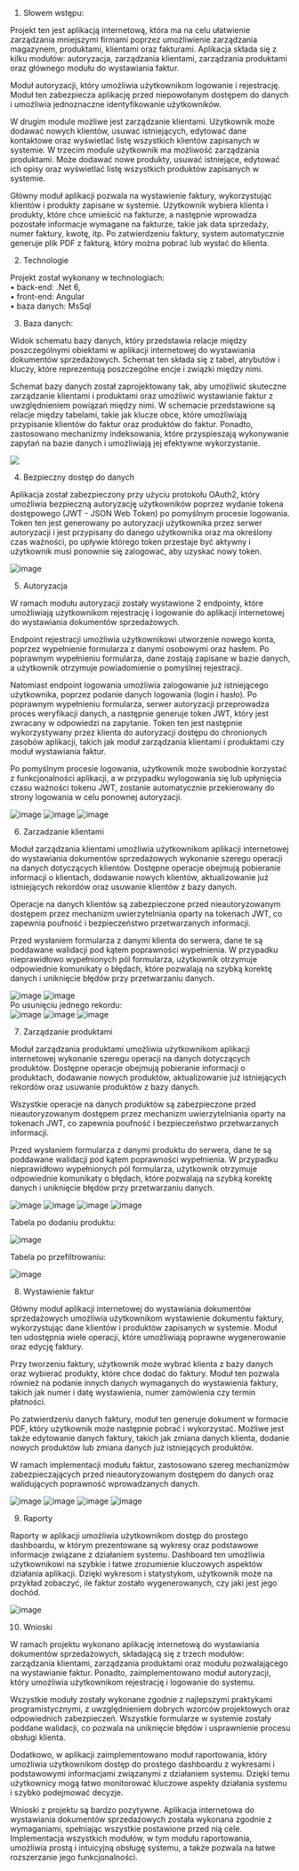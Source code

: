 1. Słowem wstępu:

Projekt ten jest aplikacją internetową, która ma na celu ułatwienie zarządzania mniejszymi firmami poprzez umożliwienie zarządzania magazynem, produktami, klientami oraz fakturami. Aplikacja składa się z  kilku modułów: autoryzacja, zarządzania klientami, zarządzania produktami oraz głównego modułu do wystawiania faktur.

Moduł autoryzacji, który umożliwia użytkownikom logowanie i rejestrację. Moduł ten zabezpiecza aplikację przed niepowołanym dostępem do danych i umożliwia jednoznaczne identyfikowanie użytkowników.

W drugim module możliwe jest zarządzanie klientami. Użytkownik może dodawać nowych klientów, usuwać istniejących, edytować dane kontaktowe oraz wyświetlać listę wszystkich klientów zapisanych w systemie. W trzecim module użytkownik ma możliwość zarządzania produktami. Może dodawać nowe produkty, usuwać istniejące, edytować ich opisy oraz wyświetlać listę wszystkich produktów zapisanych w systemie.

Główny moduł aplikacji pozwala na wystawienie faktury, wykorzystując klientów i produkty zapisane w systemie. Użytkownik wybiera klienta i produkty, które chce umieścić na fakturze, a następnie wprowadza pozostałe informacje wymagane na fakturze, takie jak data sprzedaży, numer faktury, kwotę, itp. Po zatwierdzeniu faktury, system automatycznie generuje plik PDF z fakturą, który można pobrać lub wysłać do klienta.


2. Technologie

Projekt został wykonany w technologiach:  <br>
• back-end: .Net 6, <br>
• front-end: Angular  <br>
• baza danych: MsSql  <br>

3. Baza danych:

Widok schematu bazy danych, który przedstawia relacje między poszczególnymi obiektami w aplikacji internetowej do wystawiania dokumentów sprzedażowych. Schemat ten składa się z tabel, atrybutów i kluczy, które reprezentują poszczególne encje i związki między nimi.

Schemat bazy danych został zaprojektowany tak, aby umożliwić skuteczne zarządzanie klientami i produktami oraz umożliwić wystawianie faktur z uwzględnieniem powiązań między nimi. W schemacie przedstawione są relacje między tabelami, takie jak klucze obce, które umożliwiają przypisanie klientów do faktur oraz produktów do faktur. Ponadto, zastosowano mechanizmy indeksowania, które przyspieszają wykonywanie zapytań na bazie danych i umożliwiają jej efektywne wykorzystanie.

<img src="https://github.com/Smoleckk/CompanyCompanion/assets/73690548/5bb78c33-9eec-4e65-90fb-046b840d3fc3">

4. Bezpieczny dostęp do danych

Aplikacja został zabezpieczony przy użyciu protokołu OAuth2, który umożliwia bezpieczną autoryzację użytkowników poprzez wydanie tokena dostępowego (JWT - JSON Web Token) po pomyślnym procesie logowania. Token ten jest generowany po autoryzacji użytkownika przez serwer autoryzacji i jest przypisany do danego użytkownika oraz ma określony czas ważności, po upływie którego token przestaje być aktywny i użytkownik musi ponownie się zalogować, aby uzyskać nowy token.

![image](https://github.com/Smoleckk/CompanyCompanion/assets/73690548/9c3b1336-10fb-4045-b870-4deb55238546)

5. Autoryzacja

W ramach modułu autoryzacji zostały wystawione 2 endpointy, które umożliwiają użytkownikom rejestrację i logowanie do aplikacji internetowej do wystawiania dokumentów sprzedażowych.

Endpoint rejestracji umożliwia użytkownikowi utworzenie nowego konta, poprzez wypełnienie formularza z danymi osobowymi oraz hasłem. Po poprawnym wypełnieniu formularza, dane zostają zapisane w bazie danych, a użytkownik otrzymuje powiadomienie o pomyślnej rejestracji.

Natomiast endpoint logowania umożliwia zalogowanie już istniejącego użytkownika, poprzez podanie danych logowania (login i hasło). Po poprawnym wypełnieniu formularza, serwer autoryzacji przeprowadza proces weryfikacji danych, a następnie generuje token JWT, który jest zwracany w odpowiedzi na zapytanie. Token ten jest następnie wykorzystywany przez klienta do autoryzacji dostępu do chronionych zasobów aplikacji, takich jak moduł zarządzania klientami i produktami czy moduł wystawiania faktur.

Po pomyślnym procesie logowania, użytkownik może swobodnie korzystać z funkcjonalności aplikacji, a w przypadku wylogowania się lub upłynięcia czasu ważności tokenu JWT, zostanie automatycznie przekierowany do strony logowania w celu ponownej autoryzacji.

![image](https://github.com/Smoleckk/CompanyCompanion/assets/73690548/0650659a-1818-43be-b014-68225815f395)
![image](https://github.com/Smoleckk/CompanyCompanion/assets/73690548/bcfabf55-f90d-4ee7-aaa8-39d34c9a6758)
![image](https://github.com/Smoleckk/CompanyCompanion/assets/73690548/7b8e71d6-83ba-4a76-845b-c6df845204bf)

6. Zarzadzanie klientami

Moduł zarządzania klientami umożliwia użytkownikom aplikacji internetowej do wystawiania dokumentów sprzedażowych wykonanie szeregu operacji na danych dotyczących klientów. Dostępne operacje obejmują pobieranie informacji o klientach, dodawanie nowych klientów, aktualizowanie już istniejących rekordów oraz usuwanie klientów z bazy danych.

Operacje na danych klientów są zabezpieczone przed nieautoryzowanym dostępem przez mechanizm uwierzytelniania oparty na tokenach JWT, co zapewnia poufność i bezpieczeństwo przetwarzanych informacji.

Przed wysłaniem formularza z danymi klienta do serwera, dane te są poddawane walidacji pod kątem poprawności wypełnienia. W przypadku nieprawidłowo wypełnionych pól formularza, użytkownik otrzymuje odpowiednie komunikaty o błędach, które pozwalają na szybką korektę danych i uniknięcie błędów przy przetwarzaniu danych.

![image](https://github.com/Smoleckk/CompanyCompanion/assets/73690548/fd001f62-6cf9-40b2-8584-d21015b14200)
![image](https://github.com/Smoleckk/CompanyCompanion/assets/73690548/a11317c8-d5af-4991-ba7e-66538c920c26)
 <br>
Po usunięciu jednego rekordu:
 <br>
![image](https://github.com/Smoleckk/CompanyCompanion/assets/73690548/114ddffe-a1ca-4052-8917-9ac311794964)
![image](https://github.com/Smoleckk/CompanyCompanion/assets/73690548/adac9524-cd11-41f7-9fc7-14fa16d246ab)
![image](https://github.com/Smoleckk/CompanyCompanion/assets/73690548/749459e7-8878-41ad-922d-7431471c0924)

7. Zarządzanie produktami

Moduł zarządzania produktami umożliwia użytkownikom aplikacji internetowej wykonanie szeregu operacji na danych dotyczących produktów. Dostępne operacje obejmują pobieranie informacji o produktach, dodawanie nowych produktów, aktualizowanie już istniejących rekordów oraz usuwanie produktów z bazy danych.

Wszystkie operacje na danych produktów są zabezpieczone przed nieautoryzowanym dostępem przez mechanizm uwierzytelniania oparty na tokenach JWT, co zapewnia poufność i bezpieczeństwo przetwarzanych informacji.

Przed wysłaniem formularza z danymi produktu do serwera, dane te są poddawane walidacji pod kątem poprawności wypełnienia. W przypadku nieprawidłowo wypełnionych pól formularza, użytkownik otrzymuje odpowiednie komunikaty o błędach, które pozwalają na szybką korektę danych i uniknięcie błędów przy przetwarzaniu danych.

![image](https://github.com/Smoleckk/CompanyCompanion/assets/73690548/128e00a4-8223-4305-93f5-02a2f705bddc)
![image](https://github.com/Smoleckk/CompanyCompanion/assets/73690548/2e18eea8-e747-47b1-8d01-9f348f7d6e00)
![image](https://github.com/Smoleckk/CompanyCompanion/assets/73690548/fc4c6ca5-adb0-4b9d-983c-282d9395b85b)
![image](https://github.com/Smoleckk/CompanyCompanion/assets/73690548/d845c10c-d5c9-4a58-8081-3a59bd8d2899)

Tabela po dodaniu produktu:

![image](https://github.com/Smoleckk/CompanyCompanion/assets/73690548/de16159b-4654-4224-b2d6-409128b14165)

Tabela po przefiltrowaniu: 

![image](https://github.com/Smoleckk/CompanyCompanion/assets/73690548/3ff11214-2029-47b5-9793-2bed3fbd5840)

8. Wystawienie faktur

Główny moduł aplikacji internetowej do wystawiania dokumentów sprzedażowych umożliwia użytkownikom wystawienie dokumentu faktury, wykorzystując dane klientów i produktów zapisanych w systemie. Moduł ten udostępnia wiele operacji, które umożliwiają poprawne wygenerowanie oraz edycję faktury.

Przy tworzeniu faktury, użytkownik może wybrać klienta z bazy danych oraz wybierać produkty, które chce dodać do faktury. Moduł ten pozwala również na podanie innych danych wymaganych do wystawienia faktury, takich jak numer i datę wystawienia, numer zamówienia czy termin płatności.

Po zatwierdzeniu danych faktury, moduł ten generuje dokument w formacie PDF, który użytkownik może następnie pobrać i wykorzystać. Możliwe jest także edytowanie danych faktury, takich jak zmiana danych klienta, dodanie nowych produktów lub zmiana danych już istniejących produktów.

W ramach implementacji modułu faktur, zastosowano szereg mechanizmów zabezpieczających przed nieautoryzowanym dostępem do danych oraz walidujących poprawność wprowadzanych danych. 

![image](https://github.com/Smoleckk/CompanyCompanion/assets/73690548/40a437e5-c316-4071-9fb6-82497ca103a4)
![image](https://github.com/Smoleckk/CompanyCompanion/assets/73690548/2165c478-1c06-43c1-9c20-d1e4301baf13)
![image](https://github.com/Smoleckk/CompanyCompanion/assets/73690548/9ec20242-ccb6-4e9d-b902-4c82826c791f)
![image](https://github.com/Smoleckk/CompanyCompanion/assets/73690548/cf3fee57-3846-4791-a8b8-b7d4f892bb43)

9. Raporty

Raporty w aplikacji umożliwia użytkownikom dostęp do prostego dashboardu, w którym prezentowane są wykresy oraz podstawowe informacje związane z działaniem systemu. Dashboard ten umożliwia użytkownikowi na szybkie i łatwe zrozumienie kluczowych aspektów działania aplikacji. Dzięki wykresom i statystykom, użytkownik może na przykład zobaczyć, ile faktur zostało wygenerowanych, czy jaki jest jego dochód.

![image](https://github.com/Smoleckk/CompanyCompanion/assets/73690548/07b303b1-13bc-4f92-8dfa-b2d25a7610fa)

10. Wnioski

W ramach projektu wykonano aplikację internetową do wystawiania dokumentów sprzedażowych, składającą się z trzech modułów: zarządzania klientami, zarządzania produktami oraz modułu pozwalającego na wystawianie faktur. Ponadto, zaimplementowano moduł autoryzacji, który umożliwia użytkownikom rejestrację i logowanie do systemu.

Wszystkie moduły zostały wykonane zgodnie z najlepszymi praktykami programistycznymi, z uwzględnieniem dobrych wzorców projektowych oraz odpowiednich zabezpieczeń. Wszystkie formularze w systemie zostały poddane walidacji, co pozwala na uniknięcie błędów i usprawnienie procesu obsługi klienta.

Dodatkowo, w aplikacji zaimplementowano moduł raportowania, który umożliwia użytkownikom dostęp do prostego dashboardu z wykresami i podstawowymi informacjami związanymi z działaniem systemu. Dzięki temu użytkownicy mogą łatwo monitorować kluczowe aspekty działania systemu i szybko podejmować decyzje.

Wnioski z projektu są bardzo pozytywne. Aplikacja internetowa do wystawiania dokumentów sprzedażowych została wykonana zgodnie z wymaganiami, spełniając wszystkie postawione przed nią cele. Implementacja wszystkich modułów, w tym modułu raportowania, umożliwia prostą i intuicyjną obsługę systemu, a także pozwala na łatwe rozszerzanie jego funkcjonalności.
